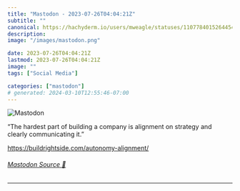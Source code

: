 ```yaml
---
title: "Mastodon - 2023-07-26T04:04:21Z"
subtitle: ""
canonical: https://hachyderm.io/users/mweagle/statuses/110778401526445445
description:
image: "/images/mastodon.png"

date: 2023-07-26T04:04:21Z
lastmod: 2023-07-26T04:04:21Z
image: ""
tags: ["Social Media"]

categories: ["mastodon"]
# generated: 2024-03-10T12:55:46-07:00
---
```

![Mastodon](/images/mastodon.png)

<p>“The hardest part of building a company is alignment on strategy and clearly communicating it.”</p><p><a href="https://buildrightside.com/autonomy-alignment/" target="_blank" rel="nofollow noopener noreferrer" translate="no"><span class="invisible">https://</span><span class="ellipsis">buildrightside.com/autonomy-al</span><span class="invisible">ignment/</span></a></p>


###### [Mastodon Source 🐘](https://hachyderm.io/@mweagle/110778401526445445)

___
